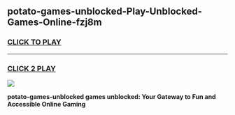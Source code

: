 
## potato-games-unblocked-Play-Unblocked-Games-Online-fzj8m
<h3>
<a href="https://premium76.site?title=potato-games-unblocked&ref=24A">CLICK TO PLAY</a></h3>
<hr>

<h3>
<a href="https://premium76.site?title=potato-games-unblocked&ref=24A">CLICK 2 PLAY</a>
  
</h3>

<a href="https://premium76.site?title=potato-games-unblocked&ref=24A"><img src="https://clearcache.store/games.png"></a>


**potato-games-unblocked games unblocked: Your Gateway to Fun and Accessible Online Gaming**
